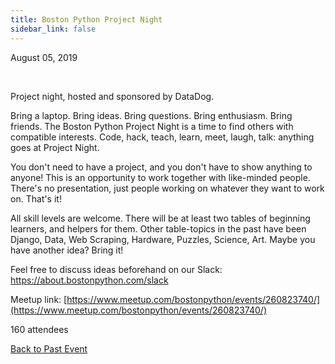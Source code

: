 ```yaml
---
title: Boston Python Project Night
sidebar_link: false
---
```


August 05, 2019


   

Project night, hosted and sponsored by DataDog.

Bring a laptop. Bring ideas. Bring questions. Bring enthusiasm. Bring friends. The Boston Python Project Night is a time to find others with compatible interests. Code, hack, teach, learn, meet, laugh, talk: anything goes at Project Night.

You don't need to have a project, and you don't have to show anything to anyone! This is an opportunity to work together with like-minded people. There's no presentation, just people working on whatever they want to work on. That's it!

All skill levels are welcome. There will be at least two tables of beginning learners, and helpers for them. Other table-topics in the past have been Django, Data, Web Scraping, Hardware, Puzzles, Science, Art. Maybe you have another idea? Bring it!

Feel free to discuss ideas beforehand on our Slack: https://about.bostonpython.com/slack


Meetup link: [https://www.meetup.com/bostonpython/events/260823740/](https://www.meetup.com/bostonpython/events/260823740/)

160 attendees

[Back to Past Event](past-events.md)